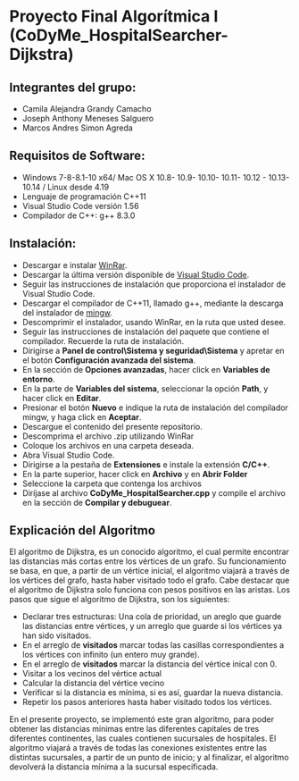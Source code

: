 # Proyecto Final Algorítmica I (CoDyMe_HospitalSearcher-Dijkstra)

## Integrantes del grupo:

- Camila Alejandra Grandy Camacho
- Joseph Anthony Meneses Salguero
- Marcos Andres Simon Agreda

## Requisitos de Software:
 
 - Windows 7-8-8.1-10 x64/ Mac OS X 10.8- 10.9- 10.10- 10.11- 10.12 - 10.13- 10.14 / Linux desde 4.19
 - Lenguaje de programación C++11
 - Visual Studio Code versión 1.56
 - Compilador de C++: g++ 8.3.0


## Instalación:

- Descargar e instalar [WinRar](https://www.winrar.es/descargas).
- Descargar la última versión disponible de [Visual Studio Code](https://code.visualstudio.com/).
- Seguir las instrucciones de instalación que proporciona el instalador de Visual Studio Code.
- Descargar el compilador de C++11, llamado g++, mediante la descarga del instalador de [mingw](https://www.fdi.ucm.es/profesor/luis/fp/devtools/MinGW.html).
- Descomprimir el instalador, usando WinRar, en la ruta que usted desee.
- Seguir las instrucciones de instalación del paquete que contiene el compilador. Recuerde la ruta de instalación.
- Dirigirse a **Panel de control\Sistema y seguridad\Sistema** y apretar en el botón **Configuración avanzada del sistema**.
- En la sección de **Opciones avanzadas**, hacer click en **Variables de entorno**.
- En la parte de **Variables del sistema**, seleccionar la opción **Path**, y hacer click en **Editar**.
- Presionar el botón **Nuevo** e indique la ruta de instalación del compilador mingw, y haga click en **Aceptar**.
- Descargue el contenido del presente repositorio.
- Descomprima el archivo .zip utilizando WinRar
- Coloque los archivos en una carpeta deseada.
- Abra Visual Studio Code.
- Dirigirse a la pestaña de **Extensiones** e instale la extensión **C/C++**.
- En la parte superior, hacer click en **Archivo** y en **Abrir Folder**
- Seleccione la carpeta que contenga los archivos
- Diríjase al archivo **CoDyMe_HospitalSearcher.cpp** y compile el archivo en la sección de **Compilar y debuguear**.

## Explicación del Algoritmo

El algoritmo de Dijkstra, es un conocido algoritmo, el cual permite encontrar las distancias más cortas entre los vértices de un grafo.
Su funcionamiento se basa, en que, a partir de un vértice inicial, el algoritmo viajará a través de los vértices del grafo, hasta haber visitado todo el grafo.
Cabe destacar que el algoritmo de Dijkstra solo funciona con pesos positivos en las aristas.
Los pasos que sigue el algoritmo de Dijkstra, son los siguientes: 

- Declarar tres estructuras: Una cola de prioridad, un areglo que guarde las distancias entre vértices, y un arreglo que guarde si los vértices ya han sido visitados.
- En el arreglo de **visitados** marcar todas las casillas correspondientes a los vértices con infinito (un entero muy grande).
- En el arreglo de **visitados** marcar la distancia del vértice inical con 0.
- Visitar a los vecinos del vértice actual
- Calcular la distancia del vértice vecino
- Verificar si la distancia es mínima, si es así, guardar la nueva distancia.
- Repetir los pasos anteriores hasta haber visitado todos los vértices.

En el presente proyecto, se implementó este gran algoritmo, para poder obtener las distancias mínimas entre las diferentes capitales de tres diferentes continentes,
las cuales contienen sucursales de hospitales. El algoritmo viajará a través de todas las conexiones existentes entre las distintas sucursales, a partir de un punto 
de inicio; y al finalizar, el algoritmo devolverá la distancia mínima a la sucursal especificada.






